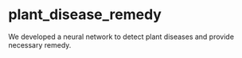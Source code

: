# plant_disease_remedy
We developed a neural network to detect plant diseases and provide necessary remedy. 
